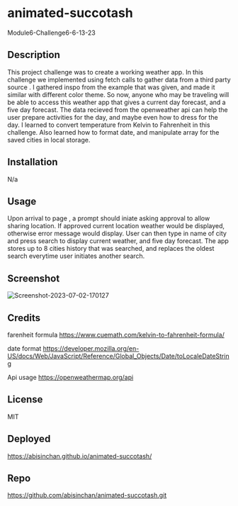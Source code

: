 # animated-succotash
Module6-Challenge6-6-13-23

## Description
This project challenge was to create a working weather app. In this challenge we implemented using fetch calls to gather data from a third party source . 
I gathered inspo from the example that was given, and made it similar with different color theme. So now, anyone who may be traveling will be able to access this weather app that gives a current day forecast, and a five day forecast. The data recieved from the openweather api can help the user prepare activities for the day, and maybe even how to dress for the day. I learned to convert  temperature from Kelvin to Fahrenheit in this challenge. Also learned how to format date, and manipulate array for the saved cities in local storage. 

## Installation

N/a

## Usage

Upon arrival to page , a prompt should iniate asking approval to allow sharing location. If approved current location weather would be displayed, otherwise error message would display. User can then type in name of city and press search to display current weather, and five day forecast. The app stores up to 8 cities history that was searched, and replaces the oldest search everytime user initiates another search. 

## Screenshot

![Screenshot-2023-07-02-170127](https://github.com/abisinchan/verbose-potato/assets/132783183/c9b3e80b-2df8-4fdd-8c93-7ebc33ab8ed3)

## Credits
farenheit formula
https://www.cuemath.com/kelvin-to-fahrenheit-formula/

date format
https://developer.mozilla.org/en-US/docs/Web/JavaScript/Reference/Global_Objects/Date/toLocaleDateString

Api usage
https://openweathermap.org/api

## License
MIT

## Deployed
https://abisinchan.github.io/animated-succotash/

## Repo
https://github.com/abisinchan/animated-succotash.git